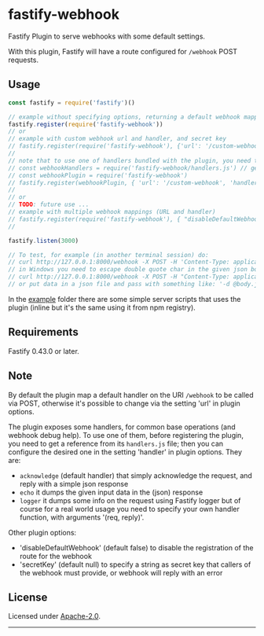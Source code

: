 # fastify-webhook
Fastify Plugin to serve webhooks with some default settings.

With this plugin, Fastify will have a route configured for `/webhook` POST requests.


## Usage

```js
const fastify = require('fastify')()

// example without specifying options, returning a default webhook mapped to '/webhook' that only acknowledge the POST request
fastify.register(require('fastify-webhook'))
// or
// example with custom webhook url and handler, and secret key
// fastify.register(require('fastify-webhook'), {'url': '/custom-webhook', 'handler': myWebhookHandler, 'secretKey': 'secret key'})
//
// note that to use one of handlers bundled with the plugin, you need to get a reference to the plugin script 'handlers.js', and then as handler pass a reference to desired function, like:
// const webhookHandlers = require('fastify-webhook/handlers.js') // get plugin handlers (optional)
// const webhookPlugin = require('fastify-webhook')
// fastify.register(webhookPlugin, { 'url': '/custom-webhook', 'handler': webhookHandlers.echo, 'secretKey': 'secret key'})
//
// or
// TODO: future use ...
// example with multiple webhook mappings (URL and handler)
// fastify.register(require('fastify-webhook'), { "disableDefaultWebhook": true, "mappings": [{"url": "/custom-webhook1", "handler": "myWebhookHandler1"}, {"url": "/custom-webhook2", "handler": "myWebhookHandler2"}], "id": 1000000000 })
//

fastify.listen(3000)

// To test, for example (in another terminal session) do:
// curl http://127.0.0.1:8000/webhook -X POST -H 'Content-Type: application/json' -d '{"payload":"test"}' => returning a JSON dump of the given data, and no thrown error
// in Windows you need to escape double quote char in the given json body, so do:
// curl http://127.0.0.1:8000/webhook -X POST -H "Content-Type: application/json" -d "{\"payload\":\"test\"}"
// or put data in a json file and pass with something like: '-d @body.json'
```

In the [example](./example/) folder there are some simple server scripts that uses the plugin (inline but it's the same using it from npm registry).


## Requirements

Fastify 0.43.0 or later.


## Note

By default the plugin map a default handler on the URI `/webhook` to be called via POST, otherwise it's possible to change via the setting 'url' in plugin options.

The plugin exposes some handlers, for common base operations (and webhook debug help).
To use one of them, before registering the plugin, you need to get a reference from its `handlers.js` file;
then you can configure the desired one in the setting 'handler' in plugin options.
They are:
- `acknowledge` (default handler) that simply acknowledge the request, and reply with a simple json response
- `echo` it dumps the given input data in the (json) response
- `logger` it dumps some info on the request using Fastify logger
but of course for a real world usage you need to specify your own handler function, with arguments '(req, reply)'.

Other plugin options:
- 'disableDefaultWebhook' (default false) to disable the registration of the route for the webhook
- 'secretKey' (default null) to specify a string as secret key that callers of the webhook must provide, or webhook will reply with an error


## License

Licensed under [Apache-2.0](./LICENSE).

----
